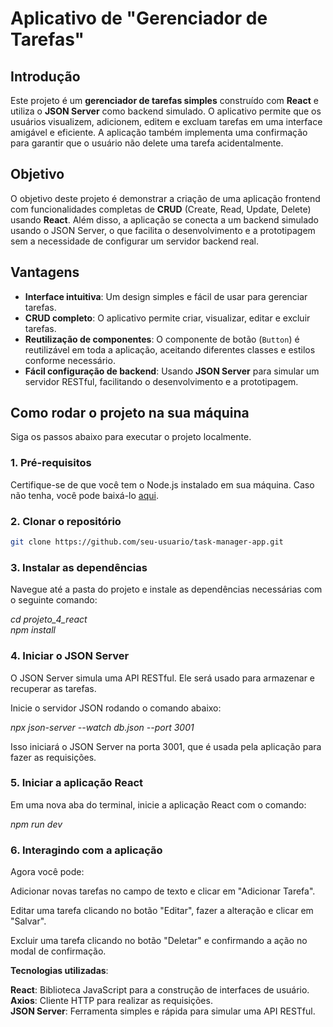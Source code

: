 # Aplicativo de "Gerenciador de Tarefas"

## Introdução

Este projeto é um **gerenciador de tarefas simples** construído com **React** e utiliza o **JSON Server** como backend simulado. O aplicativo permite que os usuários visualizem, adicionem, editem e excluam tarefas em uma interface amigável e eficiente. A aplicação também implementa uma confirmação para garantir que o usuário não delete uma tarefa acidentalmente.

## Objetivo

O objetivo deste projeto é demonstrar a criação de uma aplicação frontend com funcionalidades completas de **CRUD** (Create, Read, Update, Delete) usando **React**. Além disso, a aplicação se conecta a um backend simulado usando o JSON Server, o que facilita o desenvolvimento e a prototipagem sem a necessidade de configurar um servidor backend real.

## Vantagens

- **Interface intuitiva**: Um design simples e fácil de usar para gerenciar tarefas.
- **CRUD completo**: O aplicativo permite criar, visualizar, editar e excluir tarefas.
- **Reutilização de componentes**: O componente de botão (`Button`) é reutilizável em toda a aplicação, aceitando diferentes classes e estilos conforme necessário.
- **Fácil configuração de backend**: Usando **JSON Server** para simular um servidor RESTful, facilitando o desenvolvimento e a prototipagem.

## Como rodar o projeto na sua máquina

Siga os passos abaixo para executar o projeto localmente.

### 1. Pré-requisitos

Certifique-se de que você tem o Node.js instalado em sua máquina. Caso não tenha, você pode baixá-lo [aqui](https://nodejs.org/).

### 2. Clonar o repositório

```bash
git clone https://github.com/seu-usuario/task-manager-app.git
```

### 3. Instalar as dependências

Navegue até a pasta do projeto e instale as dependências necessárias com o seguinte comando:

*cd projeto_4_react*  
*npm install*

### 4. Iniciar o JSON Server

O JSON Server simula uma API RESTful. Ele será usado para armazenar e recuperar as tarefas.

Inicie o servidor JSON rodando o comando abaixo:

*npx json-server --watch db.json --port 3001*

Isso iniciará o JSON Server na porta 3001, que é usada pela aplicação para fazer as requisições.

### 5. Iniciar a aplicação React

Em uma nova aba do terminal, inicie a aplicação React com o comando:

*npm run dev*

### 6. Interagindo com a aplicação

Agora você pode:

Adicionar novas tarefas no campo de texto e clicar em "Adicionar Tarefa".  

Editar uma tarefa clicando no botão "Editar", fazer a alteração e clicar em "Salvar".  

Excluir uma tarefa clicando no botão "Deletar" e confirmando a ação no modal de confirmação.  

**Tecnologias utilizadas**:  

**React**: Biblioteca JavaScript para a construção de interfaces de usuário.  
**Axios**: Cliente HTTP para realizar as requisições.  
**JSON Server**: Ferramenta simples e rápida para simular uma API RESTful.
